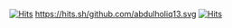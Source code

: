 <a href="https://hits.sh/github.com/abdulholiq13/"><img alt="Hits" src="https://hits.sh/github.com/abdulholiq13.svg"/></a>
https://hits.sh/github.com/abdulholiq13.svg
[![Hits](https://hits.sh/github.com/abdulholiq13.svg)](https://hits.sh/github.com/abdulholiq13/)
